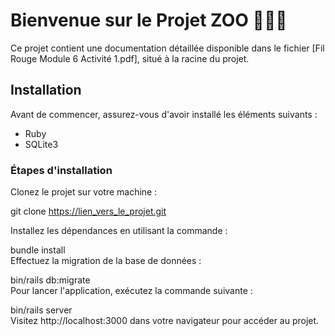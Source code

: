 # Bienvenue sur le Projet ZOO 🦁🐼🐒

Ce projet contient une documentation détaillée disponible dans le fichier [Fil Rouge Module 6 Activité 1.pdf], situé à la racine du projet.

## Installation

Avant de commencer, assurez-vous d'avoir installé les éléments suivants :
- Ruby
- SQLite3

### Étapes d'installation

Clonez le projet sur votre machine :

   git clone https://lien_vers_le_projet.git

Installez les dépendances en utilisant la commande :

bundle install <br>
Effectuez la migration de la base de données :

bin/rails db:migrate<br>
Pour lancer l'application, exécutez la commande suivante :

bin/rails server <br>
Visitez http://localhost:3000 dans votre navigateur pour accéder au projet.